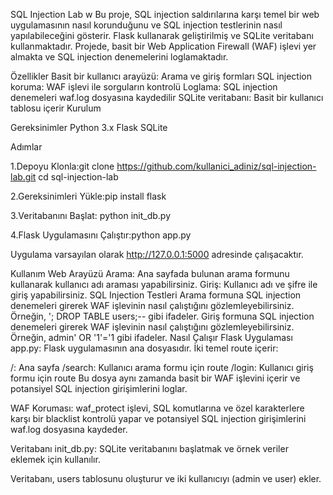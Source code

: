 SQL Injection Lab w 
Bu proje, SQL injection saldırılarına karşı temel bir web uygulamasının nasıl korunduğunu ve SQL injection testlerinin nasıl yapılabileceğini gösterir. Flask kullanarak geliştirilmiş ve SQLite veritabanı kullanmaktadır. Projede, basit bir Web Application Firewall (WAF) işlevi yer almakta ve SQL injection denemelerini loglamaktadır.



Özellikler
Basit bir kullanıcı arayüzü: Arama ve giriş formları
SQL injection koruma: WAF işlevi ile sorguların kontrolü
Loglama: SQL injection denemeleri waf.log dosyasına kaydedilir
SQLite veritabanı: Basit bir kullanıcı tablosu içerir
Kurulum

Gereksinimler
Python 3.x
Flask
SQLite

Adımlar

1.Depoyu Klonla:git clone https://github.com/kullanici_adiniz/sql-injection-lab.git
cd sql-injection-lab

2.Gereksinimleri Yükle:pip install flask

3.Veritabanını Başlat: python init_db.py

4.Flask Uygulamasını Çalıştır:python app.py

Uygulama varsayılan olarak http://127.0.0.1:5000 adresinde çalışacaktır.

Kullanım
Web Arayüzü
Arama: Ana sayfada bulunan arama formunu kullanarak kullanıcı adı araması yapabilirsiniz.
Giriş: Kullanıcı adı ve şifre ile giriş yapabilirsiniz.
SQL Injection Testleri
Arama formuna SQL injection denemeleri girerek WAF işlevinin nasıl çalıştığını gözlemleyebilirsiniz. Örneğin, '; DROP TABLE users;-- gibi ifadeler.
Giriş formuna SQL injection denemeleri girerek WAF işlevinin nasıl çalıştığını gözlemleyebilirsiniz. Örneğin, admin' OR '1'='1 gibi ifadeler.
Nasıl Çalışır
Flask Uygulaması
app.py: Flask uygulamasının ana dosyasıdır. İki temel route içerir:

/: Ana sayfa
/search: Kullanıcı arama formu için route
/login: Kullanıcı giriş formu için route
Bu dosya aynı zamanda basit bir WAF işlevini içerir ve potansiyel SQL injection girişimlerini loglar.

WAF Koruması: waf_protect işlevi, SQL komutlarına ve özel karakterlere karşı bir blacklist kontrolü yapar ve potansiyel SQL injection girişimlerini waf.log dosyasına kaydeder.

Veritabanı
init_db.py: SQLite veritabanını başlatmak ve örnek veriler eklemek için kullanılır.

Veritabanı, users tablosunu oluşturur ve iki kullanıcıyı (admin ve user) ekler.



